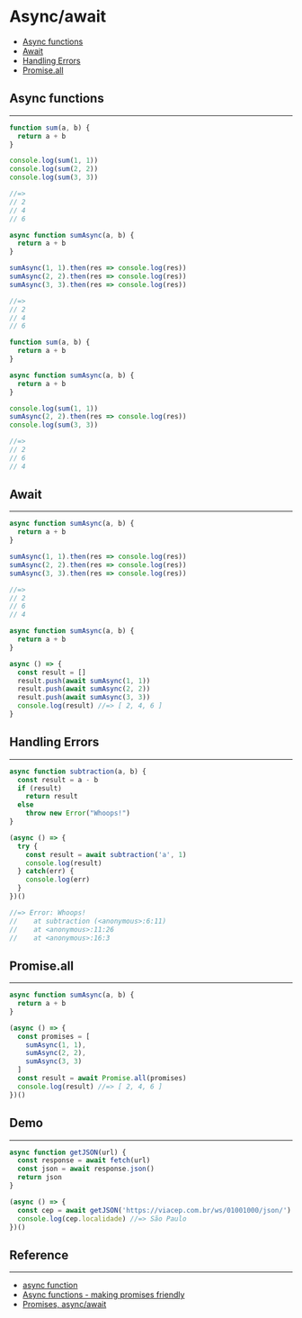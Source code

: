 # Async/await

* [Async functions](#async-functions)
* [Await](#await)
* [Handling Errors](#handling-errors)
* [Promise.all](#promise.all)

## Async functions
---

```js
function sum(a, b) {
  return a + b
}

console.log(sum(1, 1))
console.log(sum(2, 2))
console.log(sum(3, 3))

//=>
// 2
// 4
// 6
```

```js
async function sumAsync(a, b) {
  return a + b
}

sumAsync(1, 1).then(res => console.log(res))
sumAsync(2, 2).then(res => console.log(res))
sumAsync(3, 3).then(res => console.log(res))

//=>
// 2
// 4
// 6
```

```js
function sum(a, b) {
  return a + b
}

async function sumAsync(a, b) {
  return a + b
}

console.log(sum(1, 1))
sumAsync(2, 2).then(res => console.log(res))
console.log(sum(3, 3))

//=>
// 2
// 6
// 4
```

## Await
---

```js
async function sumAsync(a, b) {
  return a + b
}

sumAsync(1, 1).then(res => console.log(res))
sumAsync(2, 2).then(res => console.log(res))
sumAsync(3, 3).then(res => console.log(res))

//=>
// 2
// 6
// 4
```

```js
async function sumAsync(a, b) {
  return a + b
}

async () => {
  const result = []
  result.push(await sumAsync(1, 1))
  result.push(await sumAsync(2, 2))
  result.push(await sumAsync(3, 3))
  console.log(result) //=> [ 2, 4, 6 ]
}
```

## Handling Errors
---

```js
async function subtraction(a, b) {
  const result = a - b
  if (result)
    return result
  else 
    throw new Error("Whoops!")
}

(async () => {
  try {
    const result = await subtraction('a', 1)
    console.log(result)
  } catch(err) {
    console.log(err)
  }
})()

//=> Error: Whoops!
//    at subtraction (<anonymous>:6:11)
//    at <anonymous>:11:26
//    at <anonymous>:16:3
```

## Promise.all
---

```js
async function sumAsync(a, b) {
  return a + b
}

(async () => {
  const promises = [
    sumAsync(1, 1),
    sumAsync(2, 2),
    sumAsync(3, 3)
  ]
  const result = await Promise.all(promises)
  console.log(result) //=> [ 2, 4, 6 ]
})()
```

## Demo
---

```js
async function getJSON(url) {
  const response = await fetch(url)
  const json = await response.json()
  return json
}

(async () => {
  const cep = await getJSON('https://viacep.com.br/ws/01001000/json/')
  console.log(cep.localidade) //=> São Paulo
})()
```

## Reference
---

* [async function](https://developer.mozilla.org/en-US/docs/Web/JavaScript/Reference/Statements/async_function)
* [Async functions - making promises friendly](https://developers.google.com/web/fundamentals/primers/async-functions)
* [Promises, async/await](https://javascript.info/async-await)